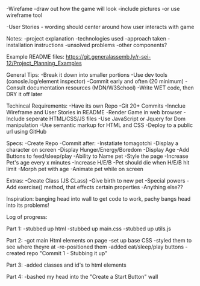 -Wirefame
    -draw out how the game will look
    -include pictures
    -or use wireframe tool


-User Stories
    - wording should center around how user interacts with game


Notes:
    -project explanation
    -technologies used
    -approach taken
    -installation instructions
    -unsolved problems
    -other components?

Example README files:
    https://git.generalassemb.ly/r-sei-12/Project_Planning_Examples

General Tips:
    -Break it down into smaller portions
    -Use dev tools (conosle.log/element inspector)
    -Commit early and often (20 minimum)
    -Consult documentation resources (MDN/W3School)
    -Write WET code, then DRY it off later

Techincal Requirements:
    -Have its own Repo
    -Git 20+ Commits
    -Innclue Wireframe and User Stories in README
    -Render Game in web browser
    -Include seperate HTML/CSS/JS files
    -Use JavaScript or Jquery for Dom manipulation
    -Use semantic markup for HTML and CSS
    -Deploy to a public url using GitHub

Specs:
    -Create Repo
    -Commit after:
        -Instatiate tomagotchi
        -Display a character on screen
        -Display Hunger/Energy/Boredom
        -Display Age
        -Add Buttons to feed/sleep/play
        -Ability to Name pet
        -Style the page
        -Increase Pet's age every x minutes
        -Increase H/E/B
        -Pet should die when H/E/B hit limit
        -Morph pet with age
        -Animate pet while on screen

Extras:
    -Create Class (JS CLass)
    -Give birth to new pet
    -Special powers
    -Add exercise() method, that effects certain properties
    -Anything else??

Inspiration: banging head into wall to get code to work, pachy bangs head into its problems!

Log of progress:

Part 1:
    -stubbed up html
    -stubbed up main.css
    -stubbed up utils.js

Part 2:
    -got main Html elements on page
    -set up base CSS
    -styled them to see where theyre at
    -re-positioned them
    -added eat/sleep/play buttons
    -created repo
"Commit 1 - Stubbing it up"

Part 3:
    -added classes and id's to html elements


Part 4:
    -bashed my head into the "Create a Start Button" wall
    